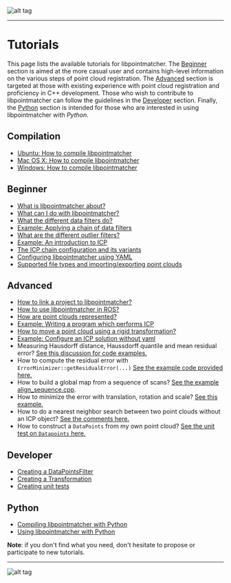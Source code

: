 ![alt tag](images/banner_light.jpeg)

---

# Tutorials

This page lists the available tutorials for libpointmatcher. The [Beginner](#beginner) section is aimed at the more casual user and contains high-level information on the various steps of point cloud registration. The [Advanced](#advanced) section is targeted at those with existing experience with point cloud registration and proficiency in C++ development.  Those who wish to contribute to libpointmatcher can follow the guidelines in the [Developer](#developer) section. Finally, the [Python](#python) section is intended for those who are interested in using libpointmatcher with *Python*.

## Compilation <a name="compilation"></a>

- [Ubuntu: How to compile libpointmatcher](CompilationUbuntu.md)
- [Mac OS X: How to compile libpointmatcher](CompilationMac.md)
- [Windows: How to compile libpointmatcher](CompilationWindows.md)

## Beginner <a name="beginner"></a>

- [What is libpointmatcher about?](Introduction.md)
- [What can I do with libpointmatcher?](ApplicationsAndPub.md)
- [What the different data filters do?](DataFilters.md)
- [Example: Applying a chain of data filters](ApplyingDataFilters.md)
- [What are the different outlier filters?](OutlierFiltersFamilies.md)
- [Example: An introduction to ICP](ICPIntro.md)
- [The ICP chain configuration and its variants](DefaultICPConfig.md)
- [Configuring libpointmatcher using YAML](Configuration.md)
- [Supported file types and importing/exporting point clouds](ImportExport.md)

## Advanced <a name="advanced"></a>

- [How to link a project to libpointmatcher?](LinkingProjects.md)
- [How to use libpointmatcher in ROS?](UsingInRos.md)
- [How are point clouds represented?](PointClouds.md)
- [Example: Writing a program which performs ICP](BasicRegistration.md)
- [How to move a point cloud using a rigid transformation?](Transformations.md)
- [Example: Configure an ICP solution without yaml](ICPWithoutYaml.md)
- Measuring Hausdorff distance, Haussdorff quantile and mean residual error? [See this discussion for code examples.](https://github.com/ethz-asl/libpointmatcher/issues/125)
- How to compute the residual error with `ErrorMinimizer::getResidualError(...)` [See the example code provided here.](https://github.com/ethz-asl/libpointmatcher/issues/193#issue-203885636)
- How to build a global map from a sequence of scans? [See the example align_sequence.cpp](https://github.com/ethz-asl/libpointmatcher/blob/master/examples/align_sequence.cpp ).
- How to minimize the error with translation, rotation and scale? [See this example.](https://github.com/ethz-asl/libpointmatcher/issues/188#issuecomment-270960696)
- How to do a nearest neighbor search between two point clouds without an ICP object? [See the comments here.](https://github.com/ethz-asl/libpointmatcher/issues/193#issuecomment-276093785)
- How to construct a `DataPoints` from my own point cloud? [See the unit test on `Datapoints` here.](https://github.com/ethz-asl/libpointmatcher/blob/master/utest/ui/DataFilters.cpp#L52)

## Developer <a name="developer"></a>

- [Creating a DataPointsFilter](DataPointsFilterDev.md)
- [Creating a Transformation](TransformationDev.md)
- [Creating unit tests](UnitTestDev.md)

## Python <a name="python"></a>

- [Compiling libpointmatcher with Python](CompilationPython.md)
- [Using libpointmatcher with Python](PythonModule.md)

**Note**: if you don't find what you need, don't hesitate to propose or participate to new tutorials. 

---

![alt tag](images/banner_dark.jpeg)
